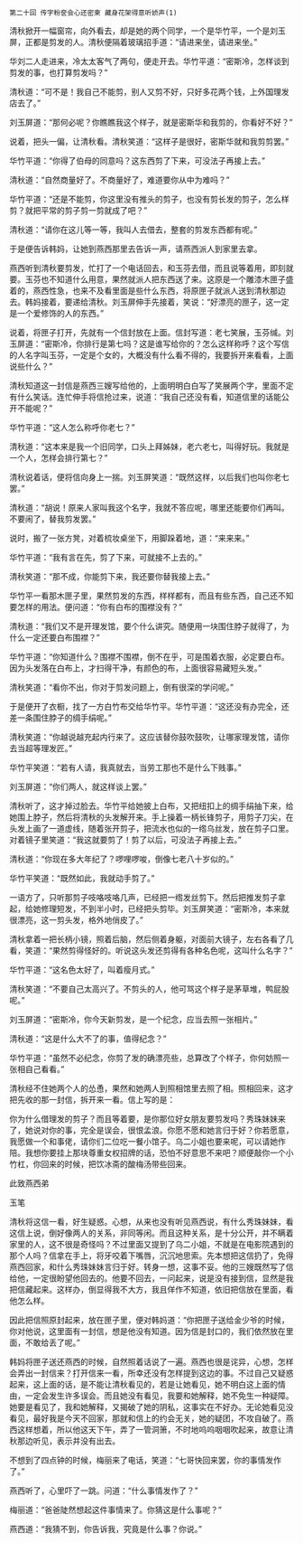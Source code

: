     第二十回 传字粉奁会心还密柬 藏身花架得意听娇声(1) 

   清秋掀开一幅窗帘，向外看去，却是她的两个同学，一个是华竹平，一个是刘玉屏，正都是剪发的人。清秋便隔着玻璃招手道：“请进来坐，请进来坐。”

   华刘二人走进来，冷太太客气了两句，便走开去。华竹平道：“密斯冷，怎样谈到剪发的事，也打算剪发吗？”

   清秋道：“可不是！我自己不能剪，别人又剪不好，只好多花两个钱，上外国理发店去了。”

   刘玉屏道：“那何必呢？你瞧瞧我这个样子，就是密斯华和我剪的，你看好不好？”

   说着，把头一偏，让清秋看。清秋笑道：“这样子是很好，密斯华就和我剪剪罢。”

   华竹平道：“你得了伯母的同意吗？这东西剪了下来，可没法子再接上去。”

   清秋道：“自然商量好了。不商量好了，难道要你从中为难吗？”

   华竹平道：“还是不能剪，你这里没有推头的剪子，也没有剪长发的剪子，怎么样剪？就把平常的剪子剪一剪就成了吧？”

   清秋道：“请你在这儿等一等，我叫人去借去，整套的剪发东西都有呢。”

   于是便告诉韩妈，让她到燕西那里去告诉一声，请燕西派人到家里去拿。

   燕西听到清秋要剪发，忙打了一个电话回去，和玉芬去借，而且说等着用，即刻就要。玉芬也不知道什么用意，果然就派人把东西送了来。这原是一个雕漆木匣子盛着的，燕西性急，也来不及看里面是些什么东西，将原匣子就派人送到清秋那边去。韩妈接着，要递给清秋。刘玉屏伸手先接着，笑说：“好漂亮的匣子，这一定是一个爱修饰的人的东西。”

   说着，将匣子打开，先就有一个信封放在上面。信封写道：老七笑展，玉芬缄。刘玉屏道：“密斯冷，你排行是第七吗？这是谁写给你的？怎么这样称呼？这个写信的人名字叫玉芬，一定是个女的，大概没有什么看不得的，我要拆开来看看，上面说些什么？”

   清秋知道这一封信是燕西三嫂写给他的，上面明明白白写了笑展两个字，里面不定有什么笑话。连忙伸手将信抢过来，说道：“我自己还没有看，知道信里的话能公开不能呢？”

   华竹平道：“这人怎么称呼你老七？”

   清秋道：“这本来是我一个旧同学，口头上拜姊妹，老六老七，叫得好玩。我就是一个人，怎样会排行第七？”

   清秋说着话，便将信向身上一揣。刘玉屏笑道：“既然这样，以后我们也叫你老七罢。”

   清秋道：“胡说！原来人家叫我这个名字，我就不答应呢，哪里还能要你们再叫。不要闹了，替我剪发罢。”

   说时，搬了一张方凳，对着梳妆桌坐下，用脚跺着地，道：“来来来。”

   华竹平道：“我有言在先，剪了下来，可就接不上去的。”

   清秋笑道：“那不成，你能剪下来，我还要你替我接上去。”

   华竹平一看那木匣子里，果然剪发的东西，样样都有，而且有些东西，自己还不知要怎样的用法。便问道：“你有白布的围襟没有？”

   清秋道：“我们又不是开理发馆，要个什么讲究。随便用一块围住脖子就得了，为什么一定还要白布围襟？”

   华竹平道：“你知道什么？围襟不围襟，倒不在乎，可是围着衣服，必定要白布。因为头发落在白布上，才扫得干净，有颜色的布，上面很容易藏短头发。”

   清秋笑道：“看你不出，你对于剪发问题上，倒有很深的学问呢。”

   于是便开了衣橱，找了一方白竹布交给华竹平。华竹平道：“这还没有办完全，还差一条围住脖子的绸手绢呢。”

   清秋笑道：“你越说越充起内行来了。这应该替你鼓吹鼓吹，让哪家理发馆，请你去当超等理发匠。”

   华竹平笑道：“若有人请，我真就去，当劳工那也不是什么下贱事。”

   刘玉屏道：“你们两人，就这样谈上罢。”

   清秋听了，这才掉过脸去。华竹平给她披上白布，又把纽扣上的绸手绢抽下来，给她围上脖子，然后将清秋的头发解开来。手上操着一柄长锋剪子，用剪子刀尖，在头发上画了一道虚线，随着张开剪子，把流水也似的一绺乌丝发，放在剪子口里。对着镜子里笑道：“我这就要剪了！剪了以后，可没法子再接上去。”

   清秋道：“你现在多大年纪了？啰哩啰唆，倒像七老八十岁似的。”

   华竹平笑道：“既然如此，我就动手剪了。”

   一语方了，只听那剪子吱咯吱咯几声，已经把一绺发丝剪下。然后把推发剪子拿起，给她修理短发，不到半小时，已经把头剪毕。刘玉屏笑道：“密斯冷，本来就很漂亮，这一剪头发，格外地俏皮了。”

   清秋拿着一把长柄小镜，照着后脑，然后侧着身躯，对面前大镜子，左右各看了几看，笑道：“果然剪得怪好的。听说这头发还剪得有各种名色呢，这叫什么名字？”

   华竹平道：“这名色太好了，叫着瘦月式。”

   清秋笑道：“不要自己太高兴了。不剪头的人，他可骂这个样子是茅草堆，鸭屁股呢。”

   刘玉屏道：“密斯冷，你今天新剪发，是一个纪念，应当去照一张相片。”

   清秋道：“这是什么大不了的事，值得纪念？”

   华竹平道：“虽然不必纪念，你剪了发的确漂亮些，总算改了个样子，你何妨照一张相自己看看。”

   清秋经不住她两个人的怂恿，果然和她两人到照相馆里去照了相。照相回来，这才把先收的那一封信，拆开来一看。信上写的是：

   你为什么借理发的剪子？而且等着要，是你那位好女朋友要剪发吗？秀珠妹妹来了，她说对你的事，完全是误会，很恨孟浪。你愿不愿和她言归于好？你若愿意，我愿做一个和事佬，请你们二位吃一餐小馆子。乌二小姐也要来呢，可以请她作陪。我想你要挂上那块尊重女权招牌的话，恐怕不好意思不来吧？顺便敲你一个小竹杠，你回来的时候，把饮冰斋的酸梅汤带些回来。

   此致燕西弟

   玉笔

   清秋将这信一看，好生疑惑。心想，从来也没有听见燕西说，有什么秀珠妹妹，看这信上说，倒好像两人的关系，非同等闲。而且这种关系，是十分公开，并不瞒着家里的人，这不很是奇怪吗？不过里面又提到了乌二小姐，不就是在电影院遇到的那个人吗？信拿在手上，将牙咬着下嘴唇，沉沉地思索。先本想把这信扔了，免得燕西回家，和什么秀珠妹妹言归于好。转身一想，这事不妥。他的三嫂既然写了信给他，一定很盼望他回去的。他要不回去，一问起来，说是没有接到信，显然是我把信藏起来。这样办，倒显得我不大方，我且佯作不知道，依旧把信放在里面，看他怎么样。

   因此把信照原封起来，放在匣子里，便对韩妈道：“你把匣子送给金少爷的时候，你对他说，这里面有一封信，想是他没有知道。因为信是封口的，我们依然放在里面，不敢给丢了呢。”

   韩妈将匣子送还燕西的时候，自然照着话说了一遍。燕西也很是诧异，心想，怎样会弄出一封信来？打开信来一看，所幸还没有怎样提到这边的事。不过自己又疑惑起来，这上面的话，是不能让清秋看见的，若是让她看见，她不明白这上面的情由，一定会发生许多误会。而且她没有看见，我要和她解释，她不免生一种疑障。她要是看见了，我和她解释，又揭破了她的阴私，这事实在不好办。无论她看见没看见，最好我是今天不回家，那就和信上的约会无关，她的疑团，不攻自破了。燕西这样想着，所以他这天下午，弄了一管洞箫，不时地呜呜咽咽吹起来，故意让清秋那边听见，表示并没有出去。

   不想到了四点钟的时候，梅丽来了电话，笑道：“七哥快回来罢，你的事情发作了。”

   燕西听了，心里吓了一跳。问道：“什么事情发作了？”

   梅丽道：“爸爸陡然想起这件事情来了。你猜这是什么事呢？”

   燕西道：“我猜不到，你告诉我，究竟是什么事？你说。”

